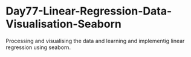# Day77-Linear-Regression-Data-Visualisation-Seaborn
Processing and visualising the data and learning and implementig linear regression using seaborn.
